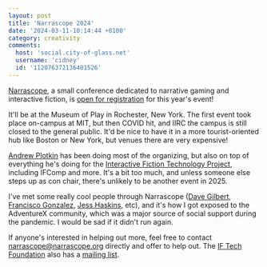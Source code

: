 ```yaml
---
layout: post
title: 'Narrascope 2024'
date: '2024-03-11-10:14:44 +0100'
category: creativity
comments:
  host: 'social.city-of-glass.net'
  username: 'cidney'
  id: '112076372136401526'
---
```

[Narrascope](https://narrascope.org/), a small conference dedicated to narrative gaming and interactive fiction, is [open for registration](https://narrascope.org/pages/registration.html) for this year's event!

It'll be at the Museum of Play in Rochester, New York. The first event
took place on-campus at MIT, but then COVID hit, and IIRC the campus
is still closed to the general public. It'd be nice to have it in a
more tourist-oriented hub like Boston or New York, but venues there are very expensive!


[Andrew Plotkin](https://en.wikipedia.org/wiki/Andrew_Plotkin) has
been doing most of the organizing, but also on top of everything he's
doing for the [Interactive Fiction Technology
Project](https://blog.zarfhome.com/2024/02/departing-iftf-board),
including IFComp and more. It's a bit too much, and unless someone
else steps up as con chair, there's unlikely to be another event in
2025.

I've met some really cool people through Narrascope ([Dave
Gilbert](https://www.wadjeteyegames.com/), [Francisco
Gonzalez](https://www.grundislav.games/), [Jess
Haskins](https://thegameeditors.com/), etc), and it's how I got
exposed to the AdventureX community, which was a major source of
social support during the pandemic. I would be sad if it didn't run
again.

If anyone's interested in helping out more, feel free to contact
[narrascope@narrascope.org](mailt:narrascope@narrascope.org) directly
and offer to help out. The [IF Tech
Foundation](https://iftechfoundation.org/) also has a [mailing
list](https://iftechfoundation.org/contact/mailing-list/).
